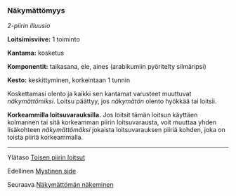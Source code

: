 ### Näkymättömyys

*2-piirin illuusio*

**Loitsimisviive:** 1 toiminto

**Kantama:** kosketus

**Komponentit:** taikasana, ele, aines (arabikumiin pyöritelty silmäripsi)

**Kesto:** keskittyminen, korkeintaan 1 tunnin

Koskettamasi olento ja kaikki sen kantamat varusteet muuttuvat *näkymättömiksi*. Loitsu päättyy, jos *näkymätön* olento hyökkää tai loitsii. 

**Korkeammilla loitsuvarauksilla.** Jos loitsit tämän loitsun käyttäen kolmannen tai sitä korkeamman piirin loitsuvarausta, voit muuttaa yhden lisäkohteen *näkymättömäksi* jokaista loitsuvarauksen piiriä kohden, joka on toista piiriä korkeammalla.

----

Ylätaso [Toisen piirin loitsut](2_piirin_loitsut.md)

Edellinen [Mystinen side](Mystinen_side.md)

Seuraava [Näkymättömän näkeminen](Näkymättömän_näkeminen.md)
